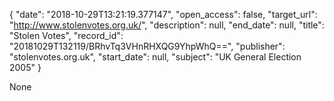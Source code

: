 {
  "date": "2018-10-29T13:21:19.377147", 
  "open_access": false, 
  "target_url": "http://www.stolenvotes.org.uk/", 
  "description": null, 
  "end_date": null, 
  "title": "Stolen Votes", 
  "record_id": "20181029T132119/BRhvTq3VHnRHXQG9YhpWhQ==", 
  "publisher": "stolenvotes.org.uk", 
  "start_date": null, 
  "subject": "UK General Election 2005"
}

None